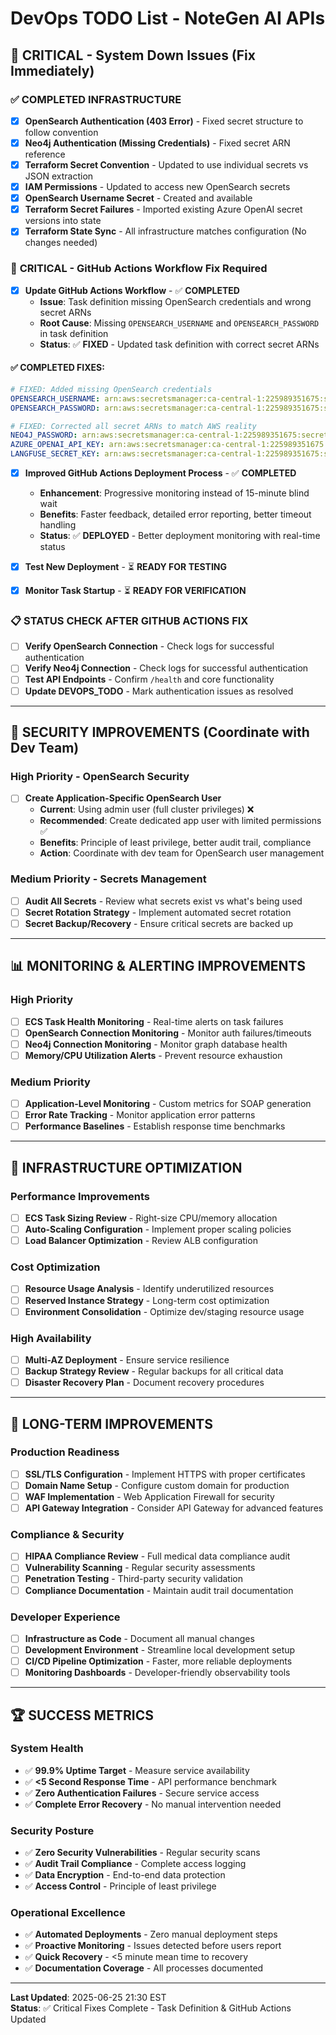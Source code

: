 # DevOps TODO List - NoteGen AI APIs

## 🚨 **CRITICAL - System Down Issues (Fix Immediately)**

### ✅ **COMPLETED INFRASTRUCTURE**
- [x] **OpenSearch Authentication (403 Error)** - Fixed secret structure to follow convention
- [x] **Neo4j Authentication (Missing Credentials)** - Fixed secret ARN reference 
- [x] **Terraform Secret Convention** - Updated to use individual secrets vs JSON extraction
- [x] **IAM Permissions** - Updated to access new OpenSearch secrets
- [x] **OpenSearch Username Secret** - Created and available
- [x] **Terraform Secret Failures** - Imported existing Azure OpenAI secret versions into state
- [x] **Terraform State Sync** - All infrastructure matches configuration (No changes needed)

### 🔧 **CRITICAL - GitHub Actions Workflow Fix Required** 
- [x] **Update GitHub Actions Workflow** - ✅ **COMPLETED**
  - **Issue**: Task definition missing OpenSearch credentials and wrong secret ARNs
  - **Root Cause**: Missing `OPENSEARCH_USERNAME` and `OPENSEARCH_PASSWORD` in task definition
  - **Status**: ✅ **FIXED** - Updated task definition with correct secret ARNs

#### **✅ COMPLETED FIXES:**
```yaml
# FIXED: Added missing OpenSearch credentials
OPENSEARCH_USERNAME: arn:aws:secretsmanager:ca-central-1:225989351675:secret:notegen-ai-api-staging-opensearch-username-Qp7bYY
OPENSEARCH_PASSWORD: arn:aws:secretsmanager:ca-central-1:225989351675:secret:notegen-ai-api-staging-opensearch-password-F4UaYe

# FIXED: Corrected all secret ARNs to match AWS reality
NEO4J_PASSWORD: arn:aws:secretsmanager:ca-central-1:225989351675:secret:notegen-ai-api-staging-neo4j-password-o4xkzI
AZURE_OPENAI_API_KEY: arn:aws:secretsmanager:ca-central-1:225989351675:secret:notegen-ai-api-staging-azure-openai-api-key-gMSmxM
LANGFUSE_SECRET_KEY: arn:aws:secretsmanager:ca-central-1:225989351675:secret:notegen-ai-api-staging-langfuse-secret-key-R65eAa
```

- [x] **Improved GitHub Actions Deployment Process** - ✅ **COMPLETED**
  - **Enhancement**: Progressive monitoring instead of 15-minute blind wait
  - **Benefits**: Faster feedback, detailed error reporting, better timeout handling
  - **Status**: ✅ **DEPLOYED** - Better deployment monitoring with real-time status

- [x] **Test New Deployment** - ⏳ **READY FOR TESTING**
- [x] **Monitor Task Startup** - ⏳ **READY FOR VERIFICATION**

### 📋 **STATUS CHECK AFTER GITHUB ACTIONS FIX**
- [ ] **Verify OpenSearch Connection** - Check logs for successful authentication
- [ ] **Verify Neo4j Connection** - Check logs for successful authentication  
- [ ] **Test API Endpoints** - Confirm `/health` and core functionality
- [ ] **Update DEVOPS_TODO** - Mark authentication issues as resolved

---

## 🔐 **SECURITY IMPROVEMENTS (Coordinate with Dev Team)**

### **High Priority - OpenSearch Security**
- [ ] **Create Application-Specific OpenSearch User**
  - **Current**: Using admin user (full cluster privileges) ❌
  - **Recommended**: Create dedicated app user with limited permissions ✅
  - **Benefits**: Principle of least privilege, better audit trail, compliance
  - **Action**: Coordinate with dev team for OpenSearch user management

### **Medium Priority - Secrets Management**
- [ ] **Audit All Secrets** - Review what secrets exist vs what's being used
- [ ] **Secret Rotation Strategy** - Implement automated secret rotation
- [ ] **Secret Backup/Recovery** - Ensure critical secrets are backed up

---

## 📊 **MONITORING & ALERTING IMPROVEMENTS**

### **High Priority**
- [ ] **ECS Task Health Monitoring** - Real-time alerts on task failures
- [ ] **OpenSearch Connection Monitoring** - Monitor auth failures/timeouts
- [ ] **Neo4j Connection Monitoring** - Monitor graph database health
- [ ] **Memory/CPU Utilization Alerts** - Prevent resource exhaustion

### **Medium Priority**  
- [ ] **Application-Level Monitoring** - Custom metrics for SOAP generation
- [ ] **Error Rate Tracking** - Monitor application error patterns
- [ ] **Performance Baselines** - Establish response time benchmarks

---

## 🎯 **INFRASTRUCTURE OPTIMIZATION**

### **Performance Improvements**
- [ ] **ECS Task Sizing Review** - Right-size CPU/memory allocation
- [ ] **Auto-Scaling Configuration** - Implement proper scaling policies
- [ ] **Load Balancer Optimization** - Review ALB configuration

### **Cost Optimization**
- [ ] **Resource Usage Analysis** - Identify underutilized resources
- [ ] **Reserved Instance Strategy** - Long-term cost optimization
- [ ] **Environment Consolidation** - Optimize dev/staging resource usage

### **High Availability**
- [ ] **Multi-AZ Deployment** - Ensure service resilience
- [ ] **Backup Strategy Review** - Regular backups for all critical data
- [ ] **Disaster Recovery Plan** - Document recovery procedures

---

## 🎯 **LONG-TERM IMPROVEMENTS**

### **Production Readiness**
- [ ] **SSL/TLS Configuration** - Implement HTTPS with proper certificates
- [ ] **Domain Name Setup** - Configure custom domain for production
- [ ] **WAF Implementation** - Web Application Firewall for security
- [ ] **API Gateway Integration** - Consider API Gateway for advanced features

### **Compliance & Security**
- [ ] **HIPAA Compliance Review** - Full medical data compliance audit
- [ ] **Vulnerability Scanning** - Regular security assessments
- [ ] **Penetration Testing** - Third-party security validation
- [ ] **Compliance Documentation** - Maintain audit trail documentation

### **Developer Experience**
- [ ] **Infrastructure as Code** - Document all manual changes
- [ ] **Development Environment** - Streamline local development setup
- [ ] **CI/CD Pipeline Optimization** - Faster, more reliable deployments
- [ ] **Monitoring Dashboards** - Developer-friendly observability tools

---

## 🏆 **SUCCESS METRICS**

### **System Health**
- ✅ **99.9% Uptime Target** - Measure service availability
- ✅ **<5 Second Response Time** - API performance benchmark
- ✅ **Zero Authentication Failures** - Secure service access
- ✅ **Complete Error Recovery** - No manual intervention needed

### **Security Posture**
- ✅ **Zero Security Vulnerabilities** - Regular security scans
- ✅ **Audit Trail Compliance** - Complete access logging
- ✅ **Data Encryption** - End-to-end data protection
- ✅ **Access Control** - Principle of least privilege

### **Operational Excellence**
- ✅ **Automated Deployments** - Zero manual deployment steps
- ✅ **Proactive Monitoring** - Issues detected before users report
- ✅ **Quick Recovery** - <5 minute mean time to recovery
- ✅ **Documentation Coverage** - All processes documented

---

**Last Updated**: 2025-06-25 21:30 EST  
**Status**: ✅ Critical Fixes Complete - Task Definition & GitHub Actions Updated 